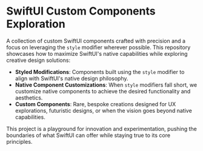# SwiftUI Custom Components Exploration

A collection of custom SwiftUI components crafted with precision and a focus on leveraging the `style` modifier wherever possible. This repository showcases how to maximize SwiftUI's native capabilities while exploring creative design solutions:

- **Styled Modifications**: Components built using the `style` modifier to align with SwiftUI's native design philosophy.  
- **Native Component Customizations**: When `style` modifiers fall short, we customize native components to achieve the desired functionality and aesthetics.  
- **Custom Components**: Rare, bespoke creations designed for UX explorations, futuristic designs, or when the vision goes beyond native capabilities.

This project is a playground for innovation and experimentation, pushing the boundaries of what SwiftUI can offer while staying true to its core principles.
